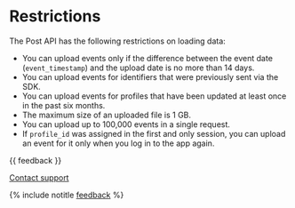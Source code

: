 # Restrictions

The Post API has the following restrictions on loading data:

- You can upload events only if the difference between the event date (`event_timestamp`) and the upload date is no more than 14 days.
- You can upload events for identifiers that were previously sent via the SDK.
- You can upload events for profiles that have been updated at least once in the past six months.
- The maximum size of an uploaded file is 1 GB.
- You can upload up to 100,000 events in a single request.
- If `profile_id` was assigned in the first and only session, you can upload an event for it only when you log in to the app again.

{{ feedback }}

<a href="../../troubleshooting/feedback-new">
  <span class="button">Contact support</span>
</a>

{% include notitle [feedback](../../_includes/feedback-button.md) %}
